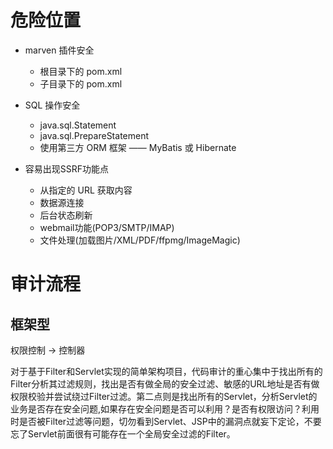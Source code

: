 # 危险位置

- marven 插件安全
  - 根目录下的 pom.xml
  - 子目录下的 pom.xml

- SQL 操作安全
  - java.sql.Statement
  - java.sql.PrepareStatement
  - 使用第三方 ORM 框架 —— MyBatis 或 Hibernate

- 容易出现SSRF功能点
  - 从指定的 URL 获取内容
  - 数据源连接
  - 后台状态刷新
  - webmail功能(POP3/SMTP/IMAP)
  - 文件处理(加载图片/XML/PDF/ffpmg/ImageMagic)

# 审计流程
## 框架型
权限控制 -> 控制器

对于基于Filter和Servlet实现的简单架构项目，代码审计的重心集中于找出所有的Filter分析其过滤规则，找出是否有做全局的安全过滤、敏感的URL地址是否有做权限校验并尝试绕过Filter过滤。第二点则是找出所有的Servlet，分析Servlet的业务是否存在安全问题,如果存在安全问题是否可以利用？是否有权限访问？利用时是否被Filter过滤等问题，切勿看到Servlet、JSP中的漏洞点就妄下定论，不要忘了Servlet前面很有可能存在一个全局安全过滤的Filter。

